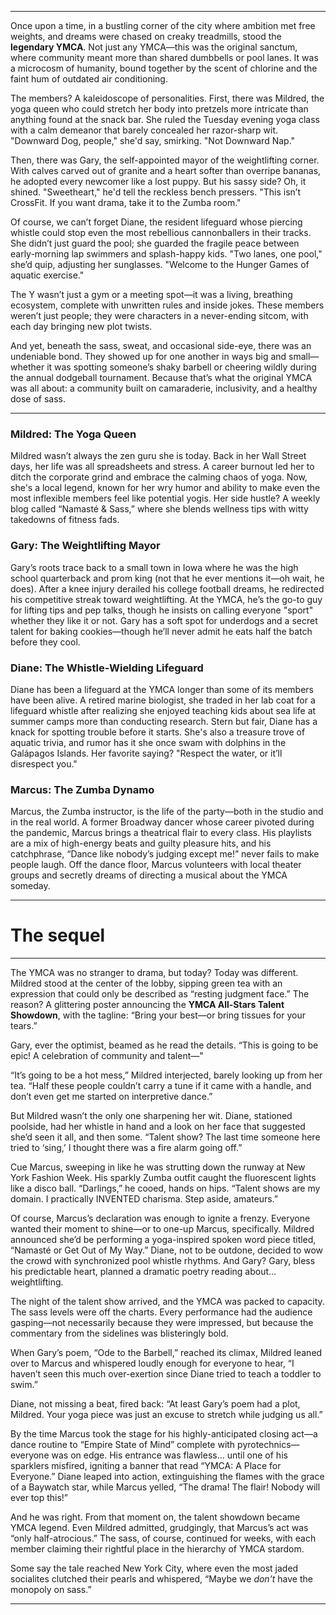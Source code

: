 
---

Once upon a time, in a bustling corner of the city where ambition met free weights, and dreams were chased on creaky treadmills, stood the **legendary YMCA**. Not just any YMCA—this was the original sanctum, where community meant more than shared dumbbells or pool lanes. It was a microcosm of humanity, bound together by the scent of chlorine and the faint hum of outdated air conditioning.

The members? A kaleidoscope of personalities. First, there was Mildred, the yoga queen who could stretch her body into pretzels more intricate than anything found at the snack bar. She ruled the Tuesday evening yoga class with a calm demeanor that barely concealed her razor-sharp wit. "Downward Dog, people," she'd say, smirking. "Not Downward Nap."

Then, there was Gary, the self-appointed mayor of the weightlifting corner. With calves carved out of granite and a heart softer than overripe bananas, he adopted every newcomer like a lost puppy. But his sassy side? Oh, it shined. "Sweetheart," he'd tell the reckless bench pressers. "This isn’t CrossFit. If you want drama, take it to the Zumba room."

Of course, we can’t forget Diane, the resident lifeguard whose piercing whistle could stop even the most rebellious cannonballers in their tracks. She didn’t just guard the pool; she guarded the fragile peace between early-morning lap swimmers and splash-happy kids. "Two lanes, one pool," she’d quip, adjusting her sunglasses. "Welcome to the Hunger Games of aquatic exercise."

The Y wasn’t just a gym or a meeting spot—it was a living, breathing ecosystem, complete with unwritten rules and inside jokes. These members weren’t just people; they were characters in a never-ending sitcom, with each day bringing new plot twists.

And yet, beneath the sass, sweat, and occasional side-eye, there was an undeniable bond. They showed up for one another in ways big and small—whether it was spotting someone’s shaky barbell or cheering wildly during the annual dodgeball tournament. Because that’s what the original YMCA was all about: a community built on camaraderie, inclusivity, and a healthy dose of sass.

---




### Mildred: The Yoga Queen
Mildred wasn’t always the zen guru she is today. Back in her Wall Street days, her life was all spreadsheets and stress. A career burnout led her to ditch the corporate grind and embrace the calming chaos of yoga. Now, she's a local legend, known for her wry humor and ability to make even the most inflexible members feel like potential yogis. Her side hustle? A weekly blog called “Namasté & Sass,” where she blends wellness tips with witty takedowns of fitness fads.

### Gary: The Weightlifting Mayor
Gary’s roots trace back to a small town in Iowa where he was the high school quarterback and prom king (not that he ever mentions it—oh wait, he does). After a knee injury derailed his college football dreams, he redirected his competitive streak toward weightlifting. At the YMCA, he’s the go-to guy for lifting tips and pep talks, though he insists on calling everyone "sport" whether they like it or not. Gary has a soft spot for underdogs and a secret talent for baking cookies—though he’ll never admit he eats half the batch before they cool.

### Diane: The Whistle-Wielding Lifeguard
Diane has been a lifeguard at the YMCA longer than some of its members have been alive. A retired marine biologist, she traded in her lab coat for a lifeguard whistle after realizing she enjoyed teaching kids about sea life at summer camps more than conducting research. Stern but fair, Diane has a knack for spotting trouble before it starts. She's also a treasure trove of aquatic trivia, and rumor has it she once swam with dolphins in the Galápagos Islands. Her favorite saying? "Respect the water, or it’ll disrespect you."

### Marcus: The Zumba Dynamo
Marcus, the Zumba instructor, is the life of the party—both in the studio and in the real world. A former Broadway dancer whose career pivoted during the pandemic, Marcus brings a theatrical flair to every class. His playlists are a mix of high-energy beats and guilty pleasure hits, and his catchphrase, “Dance like nobody’s judging except me!” never fails to make people laugh. Off the dance floor, Marcus volunteers with local theater groups and secretly dreams of directing a musical about the YMCA someday.

---


# The sequel


---

The YMCA was no stranger to drama, but today? Today was different. Mildred stood at the center of the lobby, sipping green tea with an expression that could only be described as “resting judgment face.” The reason? A glittering poster announcing the **YMCA All-Stars Talent Showdown**, with the tagline: “Bring your best—or bring tissues for your tears.”

Gary, ever the optimist, beamed as he read the details. “This is going to be epic! A celebration of community and talent—"

“It’s going to be a hot mess,” Mildred interjected, barely looking up from her tea. “Half these people couldn’t carry a tune if it came with a handle, and don’t even get me started on interpretive dance.”

But Mildred wasn’t the only one sharpening her wit. Diane, stationed poolside, had her whistle in hand and a look on her face that suggested she’d seen it all, and then some. “Talent show? The last time someone here tried to ‘sing,’ I thought there was a fire alarm going off.”

Cue Marcus, sweeping in like he was strutting down the runway at New York Fashion Week. His sparkly Zumba outfit caught the fluorescent lights like a disco ball. “Darlings,” he cooed, hands on hips. “Talent shows are my domain. I practically INVENTED charisma. Step aside, amateurs.”

Of course, Marcus’s declaration was enough to ignite a frenzy. Everyone wanted their moment to shine—or to one-up Marcus, specifically. Mildred announced she’d be performing a yoga-inspired spoken word piece titled, “Namasté or Get Out of My Way.” Diane, not to be outdone, decided to wow the crowd with synchronized pool whistle rhythms. And Gary? Gary, bless his predictable heart, planned a dramatic poetry reading about… weightlifting.

The night of the talent show arrived, and the YMCA was packed to capacity. The sass levels were off the charts. Every performance had the audience gasping—not necessarily because they were impressed, but because the commentary from the sidelines was blisteringly bold.

When Gary’s poem, “Ode to the Barbell,” reached its climax, Mildred leaned over to Marcus and whispered loudly enough for everyone to hear, “I haven’t seen this much over-exertion since Diane tried to teach a toddler to swim.”

Diane, not missing a beat, fired back: “At least Gary’s poem had a plot, Mildred. Your yoga piece was just an excuse to stretch while judging us all.”

By the time Marcus took the stage for his highly-anticipated closing act—a dance routine to “Empire State of Mind” complete with pyrotechnics—everyone was on edge. His entrance was flawless… until one of his sparklers misfired, igniting a banner that read “YMCA: A Place for Everyone.” Diane leaped into action, extinguishing the flames with the grace of a Baywatch star, while Marcus yelled, “The drama! The flair! Nobody will ever top this!”

And he was right. From that moment on, the talent showdown became YMCA legend. Even Mildred admitted, grudgingly, that Marcus’s act was “only half-atrocious.” The sass, of course, continued for weeks, with each member claiming their rightful place in the hierarchy of YMCA stardom.

Some say the tale reached New York City, where even the most jaded socialites clutched their pearls and whispered, “Maybe we *don’t* have the monopoly on sass.”

---

